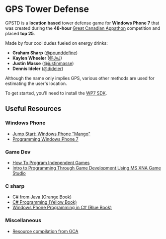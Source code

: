 GPS Tower Defense
=================

GPSTD is a **location based** tower defense game for **Windows Phone 7** that was 
created during the **48-hour** [Great Canadian Appathon](http://www.greatcanadianappathon.com) competition
and placed **top 25**.

Made by four cool dudes fueled on energy drinks:
- **Graham Sharp** ([@pounddefine](https://github.com/pounddefine))
- **Kaylen Wheeler** ([@JvJ](https://github.com/JvJ))
- **Justin Masse** ([@justinmasse](https://github.com/justinmasse))
- **Dennis Ideler** ([@dideler](https://github.com/dideler))

Although the name only implies GPS, various other methods are used for estimating the user's location.

To get started, you'll need to install the [WP7 SDK](https://dev.windowsphone.com/en-US/downloadsdk).


Useful Resources
----------------

### Windows Phone

* [Jump Start: Windows Phone "Mango"](http://borntolearn.mslearn.net/wpmango/m/mediagallery/default.aspx?GalleryPostSort=Subject&PageIndex=1)
* [Programming Windows Phone 7](http://dl.dropbox.com/u/20771931/eBooks/Microsoft_Press_ebook_Programming_Windows_Phone_7_PDF.pdf)

### Game Dev

* [How To Program Independent Games](http://the-witness.net/news/2011/06/how-to-program-independent-games/)
* [Intro to Programming Through Game Development Using MS XNA Game Studio](http://dl.dropbox.com/u/20771931/eBooks/IntroProgXNAGameStudio_eBook.pdf)

### C sharp
* [C# from Java (Orange Book)](http://dl.dropbox.com/u/20771931/eBooks/C%20Sharp%20from%20Java%20Orange%20Book%202009.pdf)
* [C# Programming (Yellow Book)](http://dl.dropbox.com/u/20771931/eBooks/Rob%20Miles%20CSharp%20Yellow%20Book%202010.pdf)
* [Windows Phone Programming in C# (Blue Book)](http://dl.dropbox.com/u/20771931/eBooks/Rob_Miles_Windows_Phone_Blue_Book.pdf)

### Miscellaneous

* [Resource compilation from GCA](http://www.cosc.brocku.ca/~di07ty/game_dev_resources.htm)
